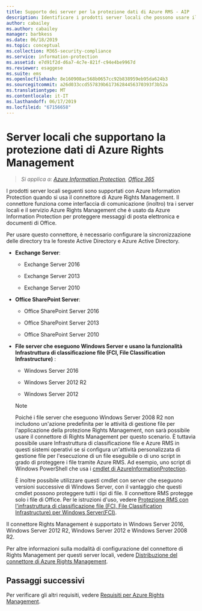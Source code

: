 ```yaml
---
title: Supporto dei server per la protezione dati di Azure RMS - AIP
description: Identificare i prodotti server locali che possono usare il servizio Azure Rights Management di Azure Information Protection tramite il connettore di Rights Management.
author: cabailey
ms.author: cabailey
manager: barbkess
ms.date: 06/18/2019
ms.topic: conceptual
ms.collection: M365-security-compliance
ms.service: information-protection
ms.assetid: e7d91f2d-d6a7-4c7e-821f-c94e4be9967d
ms.reviewer: esaggese
ms.suite: ems
ms.openlocfilehash: 8e160908ac568b0657cc92b838959eb95da624b3
ms.sourcegitcommit: a26d033ccd557839b61736284456370393f3b52a
ms.translationtype: MT
ms.contentlocale: it-IT
ms.lasthandoff: 06/17/2019
ms.locfileid: "67156658"
---
```

# <a name="on-premises-servers-that-support-azure-rights-management-data-protection"></a>Server locali che supportano la protezione dati di Azure Rights Management

>*Si applica a: [Azure Information Protection](https://azure.microsoft.com/pricing/details/information-protection), [Office 365](https://download.microsoft.com/download/E/C/F/ECF42E71-4EC0-48FF-AA00-577AC14D5B5C/Azure_Information_Protection_licensing_datasheet_EN-US.pdf)*

I prodotti server locali seguenti sono supportati con Azure Information Protection quando si usa il connettore di Azure Rights Management. Il connettore funziona come interfaccia di comunicazione (inoltro) tra i server locali e il servizio Azure Rights Management che è usato da Azure Information Protection per proteggere messaggi di posta elettronica e documenti di Office. 

Per usare questo connettore, è necessario configurare la sincronizzazione delle directory tra le foreste Active Directory e Azure Active Directory.

-   **Exchange Server**:

    -   Exchange Server 2016

    -   Exchange Server 2013

    -   Exchange Server 2010

-   **Office SharePoint Server**:

    -   Office SharePoint Server 2016

    -   Office SharePoint Server 2013

    -   Office SharePoint Server 2010

-   **File server che eseguono Windows Server e usano la funzionalità Infrastruttura di classificazione file (FCI, File Classification Infrastructure)** :

    -   Windows Server 2016

    -   Windows Server 2012 R2

    -   Windows Server 2012

    > [!NOTE]
    > Poiché i file server che eseguono Windows Server 2008 R2 non includono un'azione predefinita per le attività di gestione file per l'applicazione della protezione Rights Management, non sarà possibile usare il connettore di Rights Management per questo scenario. È tuttavia possibile usare Infrastruttura di classificazione file e Azure RMS in questi sistemi operativi se si configura un'attività personalizzata di gestione file per l'esecuzione di un file eseguibile o di uno script in grado di proteggere i file tramite Azure RMS. Ad esempio, uno script di Windows PowerShell che usa i [cmdlet di AzureInformationProtection](/powershell/azureinformationprotection/vlatest/aip).
    > 
    > È inoltre possibile utilizzare questi cmdlet con server che eseguono versioni successive di Windows Server, con il vantaggio che questi cmdlet possono proteggere tutti i tipi di file. Il connettore RMS protegge solo i file di Office. Per le istruzioni d'uso, vedere [Protezione RMS con l'infrastruttura di classificazione file (FCI, File Classification Infrastructure) per Windows Server&#40;FCI&#41;](./rms-client/configure-fci.md).

Il connettore Rights Management è supportato in Windows Server 2016, Windows Server 2012 R2, Windows Server 2012 e Windows Server 2008 R2.

Per altre informazioni sulla modalità di configurazione del connettore di Rights Management per questi server locali, vedere [Distribuzione del connettore di Azure Rights Management](deploy-rms-connector.md).

## <a name="next-steps"></a>Passaggi successivi
Per verificare gli altri requisiti, vedere [Requisiti per Azure Rights Management](requirements.md).

